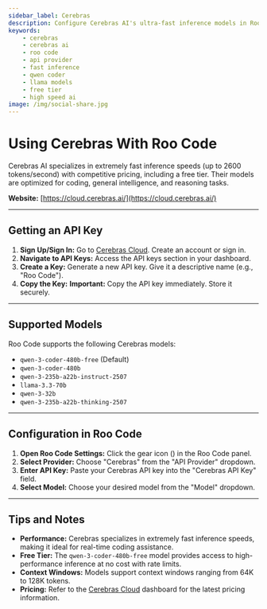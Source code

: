 ```yaml
---
sidebar_label: Cerebras
description: Configure Cerebras AI's ultra-fast inference models in Roo Code. Access free and paid tiers with speeds up to 2600 tokens/second for coding and reasoning tasks.
keywords:
    - cerebras
    - cerebras ai
    - roo code
    - api provider
    - fast inference
    - qwen coder
    - llama models
    - free tier
    - high speed ai
image: /img/social-share.jpg
---
```


# Using Cerebras With Roo Code

Cerebras AI specializes in extremely fast inference speeds (up to 2600 tokens/second) with competitive pricing, including a free tier. Their models are optimized for coding, general intelligence, and reasoning tasks.

**Website:** [https://cloud.cerebras.ai/](https://cloud.cerebras.ai/)

---

## Getting an API Key

1. **Sign Up/Sign In:** Go to [Cerebras Cloud](https://cloud.cerebras.ai?utm_source=roocode). Create an account or sign in.
2. **Navigate to API Keys:** Access the API keys section in your dashboard.
3. **Create a Key:** Generate a new API key. Give it a descriptive name (e.g., "Roo Code").
4. **Copy the Key:** **Important:** Copy the API key immediately. Store it securely.

---

## Supported Models

Roo Code supports the following Cerebras models:

- `qwen-3-coder-480b-free` (Default)
- `qwen-3-coder-480b`
- `qwen-3-235b-a22b-instruct-2507`
- `llama-3.3-70b`
- `qwen-3-32b`
- `qwen-3-235b-a22b-thinking-2507`

---

## Configuration in Roo Code

1. **Open Roo Code Settings:** Click the gear icon (<Codicon name="gear" />) in the Roo Code panel.
2. **Select Provider:** Choose "Cerebras" from the "API Provider" dropdown.
3. **Enter API Key:** Paste your Cerebras API key into the "Cerebras API Key" field.
4. **Select Model:** Choose your desired model from the "Model" dropdown.

---

## Tips and Notes

- **Performance:** Cerebras specializes in extremely fast inference speeds, making it ideal for real-time coding assistance.
- **Free Tier:** The `qwen-3-coder-480b-free` model provides access to high-performance inference at no cost with rate limits.
- **Context Windows:** Models support context windows ranging from 64K to 128K tokens.
- **Pricing:** Refer to the [Cerebras Cloud](https://cloud.cerebras.ai?utm_source=roocode) dashboard for the latest pricing information.

